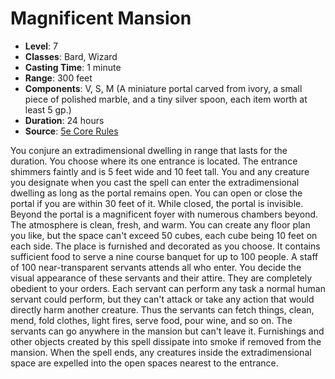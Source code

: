 # Magnificent Mansion

- **Level**: 7
- **Classes**: Bard, Wizard
- **Casting Time**: 1 minute
- **Range**: 300 feet
- **Components**: V, S, M (A miniature portal carved from ivory, a small piece of polished marble, and a tiny silver spoon, each item worth at least 5 gp.)
- **Duration**: 24 hours
- **Source**: [5e Core Rules](http://dnd.wizards.com/articles/features/systems-reference-document-srd)

You conjure an extradimensional dwelling in range that lasts for the duration. You choose where its one entrance is located. The entrance shimmers faintly and is 5 feet wide and 10 feet tall. You and any creature you designate when you cast the spell can enter the extradimensional dwelling as long as the portal remains open. You can open or close the portal if you are within 30 feet of it. While closed, the portal is invisible. Beyond the portal is a magnificent foyer with numerous chambers beyond. The atmosphere is clean, fresh, and warm. You can create any floor plan you like, but the space can't exceed 50 cubes, each cube being 10 feet on each side. The place is furnished and decorated as you choose. It contains sufficient food to serve a nine course banquet for up to 100 people. A staff of 100 near-transparent servants attends all who enter. You decide the visual appearance of these servants and their attire. They are completely obedient to your orders. Each servant can perform any task a normal human servant could perform, but they can't attack or take any action that would directly harm another creature. Thus the servants can fetch things, clean, mend, fold clothes, light fires, serve food, pour wine, and so on. The servants can go anywhere in the mansion but can't leave it. Furnishings and other objects created by this spell dissipate into smoke if removed from the mansion. When the spell ends, any creatures inside the extradimensional space are expelled into the open spaces nearest to the entrance.

